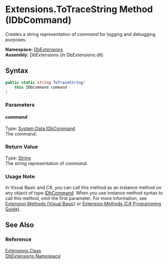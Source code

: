 Extensions.ToTraceString Method (IDbCommand)
============================================
Creates a string representation of *command* for logging and debugging purposes.

**Namespace:** [DbExtensions][1]  
**Assembly:** DbExtensions (in DbExtensions.dll)

Syntax
------

```csharp
public static string ToTraceString(
	this IDbCommand command
)
```

### Parameters

#### *command*
Type: [System.Data.IDbCommand][2]  
The command.

### Return Value
Type: [String][3]  
The string representation of *command*.
### Usage Note
In Visual Basic and C#, you can call this method as an instance method on any object of type [IDbCommand][2]. When you use instance method syntax to call this method, omit the first parameter. For more information, see [Extension Methods (Visual Basic)][4] or [Extension Methods (C# Programming Guide)][5].

See Also
--------

### Reference
[Extensions Class][6]  
[DbExtensions Namespace][1]  

[1]: ../README.md
[2]: http://msdn.microsoft.com/en-us/library/bt2afddc
[3]: http://msdn.microsoft.com/en-us/library/s1wwdcbf
[4]: http://msdn.microsoft.com/en-us/library/bb384936.aspx
[5]: http://msdn.microsoft.com/en-us/library/bb383977.aspx
[6]: README.md